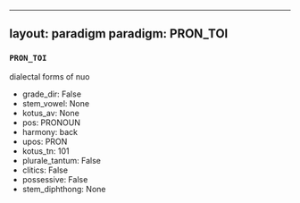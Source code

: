 
---
layout: paradigm
paradigm: PRON_TOI
---
### ` PRON_TOI `

dialectal forms of nuo
* grade_dir: False
* stem_vowel: None
* kotus_av: None
* pos: PRONOUN
* harmony: back
* upos: PRON
* kotus_tn: 101
* plurale_tantum: False
* clitics: False
* possessive: False
* stem_diphthong: None
